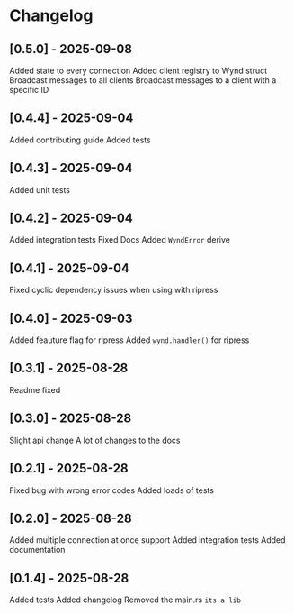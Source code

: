 # Changelog

## [0.5.0] - 2025-09-08

Added state to every connection
Added client registry to Wynd struct
Broadcast messages to all clients
Broadcast messages to a client with a specific ID

## [0.4.4] - 2025-09-04
Added contributing guide
Added tests

## [0.4.3] - 2025-09-04

Added unit tests

## [0.4.2] - 2025-09-04

Added integration tests
Fixed Docs
Added `WyndError` derive

## [0.4.1] - 2025-09-04

Fixed cyclic dependency issues when using with ripress

## [0.4.0] - 2025-09-03

Added feauture flag for ripress
Added `wynd.handler()` for ripress

## [0.3.1] - 2025-08-28

Readme fixed

## [0.3.0] - 2025-08-28

Slight api change
A lot of changes to the docs

## [0.2.1] - 2025-08-28

Fixed bug with wrong error codes
Added loads of tests

## [0.2.0] - 2025-08-28

Added multiple connection at once support
Added integration tests
Added documentation

## [0.1.4] - 2025-08-28

Added tests
Added changelog
Removed the main.rs `its a lib`
